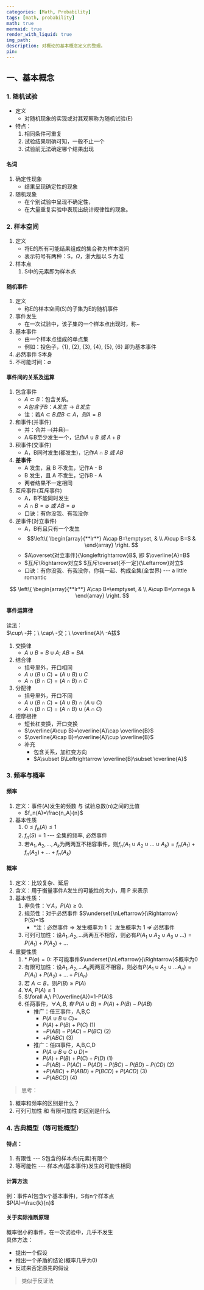 ```yaml
---
categories: [Math, Probability]
tags: [math, probability]
math: true
mermaid: true
render_with_liquid: true
img_path: 
description: 对概论的基本概念定义的整理。
pin: 
---
```


## 一、基本概念

### 1. 随机试验
* 定义
    * 对随机现象的实现或对其观察称为随机试验(E)
* 特点：
    1. 相同条件可重复
    2. 试验结果明确可知，一般不止一个
    3. 试验前无法确定哪个结果出现
    
#### 名词  
1. 确定性现象
    * 结果呈现确定性的现象
2. 随机现象
    * 在个别试验中呈现不确定性，
    * 在大量重复实验中表现出统计规律性的现象。
  


### 2. 样本空间
1. 定义
    * 将E的所有可能结果组成的集合称为样本空间
    * 表示符号有两种：S，$\Omega$，浙大版以 S 为准
2. 样本点
    1. S中的元素即为样本点
    
#### 随机事件
1. 定义
    * 称E的样本空间(S)的子集为E的随机事件
2. 事件发生
    * 在一次试验中，该子集的一个样本点出现时，称~
3. 基本事件
    * 由一个样本点组成的单点集
    * 例如：投色子，{1}, {2}, {3}, {4}, {5}, {6} 即为基本事件
4. 必然事件 S本身
5. 不可能时间：$\emptyset$

#### 事件间的关系及运算
1. 包含事件
    * $A\subset B$：包含关系。
    * $A包含于B：A发生 \rightarrow B发生$
    * 注：若$A\subset B 且 B\subset A，则A=B$
2. 和事件(并事件)
    * 并：合并  ~~（并且）~~
    * A与B至少发生一个，记作$A \cup B\ 或\ A + B$
3. 积事件(交事件)
    * A，B同时发生(都发生)，记作$A\cap B\ 或\ AB$
4. **差事件**
    * A 发生，且 B 不发生，记作A - B
    * B 发生，且 A 不发生，记作B - A
    * 两者结果不一定相同
5. 互斥事件(互斥事件)
    * A，B不能同时发生
    * $A\cap B=\emptyset\ 或\ AB=\emptyset$
    * 口诀：有你没我、有我没你
6. 逆事件(对立事件)
    * A，B有且只有一个发生
    * $$\left\{  \begin{array}{**lr**}  A\cap B=\emptyset, &  \\  A\cup B=S & \end{array}  \right.  $$
    * $A\overset{对立事件}{\longleftrightarrow}B$, 即 $\overline{A}=B$
    * $互斥\Rightarrow对立$ $互斥\overset{不一定}{\Leftarrow}对立$  
    * 口诀：有你没我、有我没你，你我一起、构成全集(全世界) --- a little romantic
    
$$
\left\{  
             \begin{array}{**lr**}  
             A\cap B=\emptyset, &  \\  
             A\cup B=\omega & 
             \end{array}  
\right.  
$$

  
#### 事件运算律
读法：  
$\cup\ -并；\ \cap\ -交；\ \overline{A}\ -A拔$
1. 交换律
    * $A\cup B=B\cup A;\ AB=BA$
2. 结合律
    * 括号里外，开口相同
    * $A\cup(B\cup C)=(A\cup B)\cup C$
    * $A\cap(B\cap C)=(A\cap B)\cap C$
3. 分配律
    * 括号里外，开口不同
    * $A\cup (B\cap C)=(A\cup B)\ \cap\ (A\cup C)$
    * $A\cap (B\cap C)=(A\cap B)\ \cup\ (A\cap C)$
4. 德摩根律
    * 短长杠变换，开口变换
    * $\overline{A\cup B}=\overline{A}\cap \overline{B}$
    * $\overline{A\cap B}=\overline{A}\cup \overline{B}$
    * 补充
        * 包含关系，加杠变方向
        * $A\subset B\Leftrightarrow \overline{B}\subset \overline{A}$
    

### 3. 频率与概率

#### 频率
1. 定义：事件(A)发生的频数 与 试验总数(n)之间的比值
    * $f_n(A)=\frac{n_A}{n}$
2. 基本性质
    1. $0\leq f_n(A)\leq 1$
    2. $f_n(S)=1$   ---  全集的频率, 必然事件
    3. 若$A_1,A_2,...,A_k$为两两互不相容事件，则$f_n(A_1\cup A_2 \cup ...\cup A_k)=f_n(A_1)+f_n(A_2)+...+f_n(A_k)$
    
#### 概率
1. 定义：比较复杂、延后
2. 含义：用于衡量事件A发生的可能性的大小，用 P 来表示
3. 基本性质：
    1. 非负性：$\forall A，P(A)\geq0.$
    2. 规范性：对于必然事件 $S\underset{\nLeftarrow}{\Rightarrow} P(S)=1$
        * \*注：必然事件 $\Rightarrow$ 发生概率为 1 ； 发生概率为 1 $\nRightarrow$ 必然事件
    3. 可列可加性：设$A_1,A_2,...$两两互不相容，则必有$P(A_1\cup A_2\cup A_3\cup...)=P(A_1)+P(A_2)+...$
4. 重要性质
    1. \* $P(\emptyset)=0$: 不可能事件$\underset{\nLeftarrow}{\Rightarrow}$概率为0
    2. 有限可加性：设$A_1,A_2,...A_n$两两互不相容，则必有$P(A_1\cup A_2\cup ...A_n)=P(A_1)+P(A_2)+...+P(A_n)$
    3. 若 $A\subset B$，则$P(B)\geq P(A)$
    4. $\forall A,\ P(A)\leq1$
    5. $\forall A,\ P(\overline{A})=1-P(A)$
    6. 任两事件，$\forall A,B, 有\ P(A\cup B)=P(A)+P(B)-P(AB)$
        * 推广：任三事件，A,B,C
            * $P(A\cup B\cup C)=$  
            * $P(A)+P(B)+P(C)$ (1)
            * $-P(AB)-P(AC)-P(BC)$ (2)
            * $+P(ABC)$ (3)
        * 推广：任四事件，A,B,C,D 
            * $P(A\cup B\cup C\cup D)=$  
            * $P(A)+P(B)+P(C)+P(D)$ (1)
            * $-P(AB)-P(AC)-P(AD)-P(BC)-P(BD)-P(CD)$ (2)
            * $+P(ABC)+P(ABD)+P(BCD)+P(ACD)$ (3)
            * $-P(ABCD)$ (4)
          

>思考：
1. 概率和频率的区别是什么？
2. 可列可加性 和 有限可加性 的区别是什么

### 4. 古典概型（等可能概型）
#### 特点：  
1. 有限性   ---   S包含的样本点(元素)有限个
2. 等可能性 ---  样本点(基本事件)发生的可能性相同  
  
#### 计算方法
例：事件A(包含k个基本事件)，S有n个样本点  
$P(A)=\frac{k}{n}$

#### 关于实际推断原理
概率很小的事件，在一次试验中，几乎不发生  
具体方法：  
* 提出一个假设
* 推出一个矛盾的结论(概率几乎为0)
* 反过来否定原先的假设
>类似于反证法



